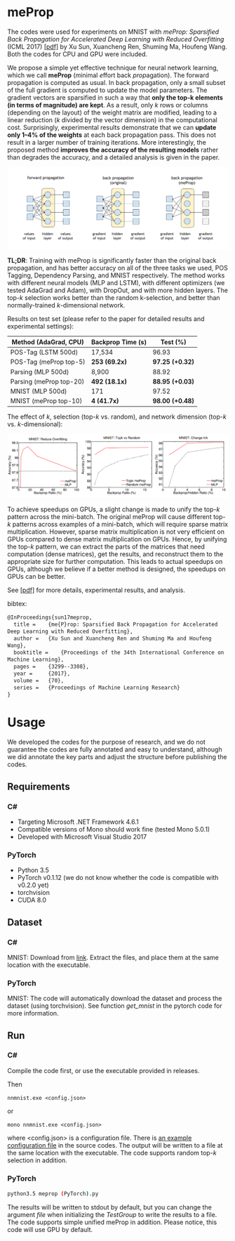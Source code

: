 # meProp

The codes were used for experiments on MNIST with _meProp: Sparsified Back Propagation for Accelerated Deep Learning with Reduced Overfitting_ (ICML 2017) [[pdf]](http://proceedings.mlr.press/v70/sun17c/sun17c.pdf) by Xu Sun, Xuancheng Ren, Shuming Ma, Houfeng Wang. Both the codes for CPU and GPU were included.

We propose a simple yet effective technique for neural network learning, which we call **meProp** (*m*inimal *e*ffort back *prop*agation). The forward propagation is computed as usual. In back propagation, only a small subset of the full gradient is computed to update the model parameters. The gradient vectors are sparsified in such a way that **only the top-k elements (in terms of magnitude) are kept**. As a result, only *k* rows or columns (depending on the layout) of the weight matrix are modified, leading to a linear reduction (*k* divided by the vector dimension) in the computational cost. Surprisingly, experimental results demonstrate that we can **update only 1–4% of the weights** at each back propagation pass. This does not result in a larger number of training iterations. More interestingly, the proposed method **improves the accuracy of the resulting models** rather than degrades the accuracy, and a detailed analysis is given in the paper.

![An illustration of the idea of meProp.](./docs/illustration.svg)

**TL;DR**: Training with meProp is significantly faster than the original back propagation, and has better accuracy on all of the three tasks we used, POS Tagging, Dependency Parsing, and MNIST respectively. The method works with different neural models (MLP and LSTM), with different optimizers (we tested AdaGrad and Adam), with DropOut, and with more hidden layers. The top-*k* selection works better than the random k-selection, and better than normally-trained *k*-dimensional network.

Results on test set (please refer to the paper for detailed results and experimental settings):

| Method (AdaGrad, CPU)   | Backprop Time (s) | Test (%)          |
| ----------------------- | ----------------- | ----------------- |
| POS-Tag (LSTM 500d)     | 17,534            | 96.93             |
| POS-Tag (meProp top-5)  | **253 (69.2x)**   | **97.25 (+0.32)** |
| Parsing (MLP 500d)      | 8,900             | 88.92             |
| Parsing (meProp top-20) | **492 (18.1x)**   | **88.95 (+0.03)** |
| MNIST (MLP 500d)        | 171               | 97.52             |
| MNIST (meProp top-10)   | **4 (41.7x)**     | **98.00 (+0.48)** |

The effect of *k*, selection (top-*k* vs. random), and network dimension (top-*k* vs. *k*-dimensional):

![Effect of k](./docs/effect-k.PNG)

To achieve speedups on GPUs, a slight change is made to unify the top-_k_ pattern across the mini-batch. The original meProp will cause different top-_k_ patterns across examples of a mini-batch, which will require sparse matrix multiplication. However, sparse matrix multiplication is not very efficient on GPUs compared to dense matrix multiplication on GPUs. Hence, by unifying the top-_k_ pattern, we can extract the parts of the matrices that need computation (dense matrices), get the results, and reconstruct them to the appropriate size for further computation. This leads to actual speedups on GPUs, although we believe if a better method is designed, the speedups on GPUs can be better.

See [[pdf]](https://arxiv.org/abs/1706.06197) for more details, experimental results, and analysis.

bibtex:
```
@InProceedings{sun17meprop,
  title = 	 {me{P}rop: Sparsified Back Propagation for Accelerated Deep Learning with Reduced Overfitting},
  author = 	 {Xu Sun and Xuancheng Ren and Shuming Ma and Houfeng Wang},
  booktitle = 	 {Proceedings of the 34th International Conference on Machine Learning},
  pages = 	 {3299--3308},
  year = 	 {2017},
  volume = 	 {70},
  series = 	 {Proceedings of Machine Learning Research}
}
```

# Usage

We developed the codes for the purpose of research, and we do not guarantee the codes are fully annotated and easy to understand, although we did annotate the key parts and adjust the structure before publishing the codes. 

## Requirements

### C#
* Targeting Microsoft .NET Framework 4.6.1
* Compatible versions of Mono should work fine (tested Mono 5.0.1)
* Developed with Microsoft Visual Studio 2017
### PyTorch
* Python 3.5
* PyTorch v0.1.12 (we do not know whether the code is compatible with v0.2.0 yet)
* torchvision
* CUDA 8.0


## Dataset

### C#
MNIST: Download from [link](http://yann.lecun.com/exdb/mnist/). Extract the files, and place them at the same location with the executable.

### PyTorch
MNIST: The code will automatically download the dataset and process the dataset (using torchvision). See function _get_mnist_ in the pytorch code for more information.

## Run
### C#
Compile the code first, or use the executable provided in releases.

Then
```
nnmnist.exe <config.json>
```
or
```
mono nnmnist.exe <config.json>
```
where <config.json> is a configuration file. There is [an example configuration file](./meprop%20(CSharp)/nnmnist/default.json) in the source codes. The output will be written to a file at the same location with the executable. The code supports random top-_k_ selection in addition.
### PyTorch
```bash
python3.5 meprop (PyTorch).py
```
The results will be written to stdout by default, but you can change the argument _file_ when initializing the _TestGroup_ to write the results to a file. The code supports simple unified meProp in addition. Please notice, this code will use GPU by default.